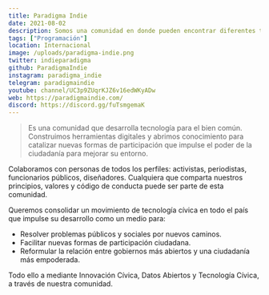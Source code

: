 ```yaml
---
title: Paradigma Indie
date: 2021-08-02
description: Somos una comunidad en donde pueden encontrar diferentes tipos de contenido sobre temas de tecnología en los que buscamos enseñar o informar de una forma entretenida, al mismo tiempo que generar una red de apoyo para devs.
tags: ["Programación"]
location: Internacional
image: /uploads/paradigma-indie.png
twitter: indieparadigma
github: ParadigmaIndie
instagram: paradigma_indie
telegram: paradigmaindie
youtube: channel/UC3p9ZUqrKJZ6v16edWKyADw
web: https://paradigmaindie.com/
discord: https://discord.gg/fuTsmgemaK
---
```


> Es una comunidad que desarrolla tecnología para el bien común. Construimos herramientas digitales y abrimos conocimiento para catalizar nuevas formas de participación que impulse el poder de la ciudadanía para mejorar su entorno.

Colaboramos con personas de todos los perfiles: activistas, periodistas, funcionarios públicos, diseñadores. Cualquiera que comparta nuestros principios, valores y código de conducta puede ser parte de esta comunidad.

Queremos consolidar un movimiento de tecnología cívica en todo el país que impulse su desarrollo como un medio para:

- Resolver problemas públicos y sociales por nuevos caminos.
- Facilitar nuevas formas de participación ciudadana.
- Reformular la relación entre gobiernos más abiertos y una ciudadanía más empoderada.

Todo ello a mediante Innovación Cívica, Datos Abiertos y Tecnología Cívica, a través de nuestra comunidad.
